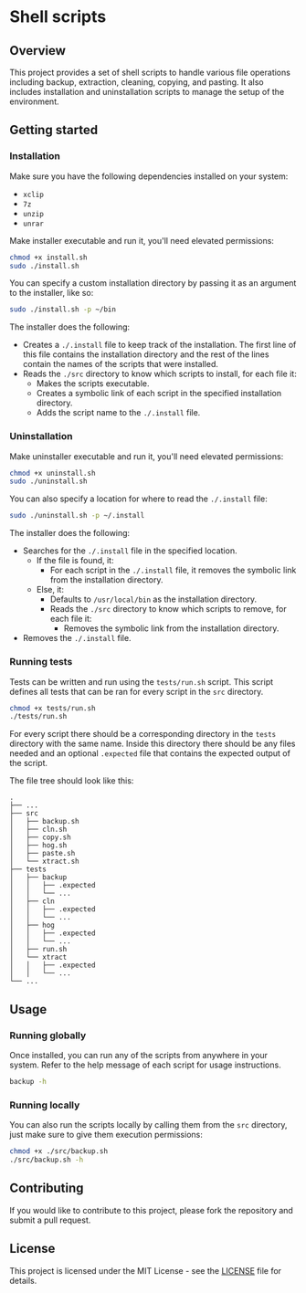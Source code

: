 # Shell scripts

## Overview
This project provides a set of shell scripts to handle various file operations including backup, extraction, cleaning, copying, and pasting. It also includes installation and uninstallation scripts to manage the setup of the environment.

## Getting started

### Installation

Make sure you have the following dependencies installed on your system:
- `xclip`
- `7z`
- `unzip`
- `unrar`

Make installer executable and run it, you'll need elevated permissions:

```sh
chmod +x install.sh
sudo ./install.sh
```

You can specify a custom installation directory by passing it as an argument to the installer, like so:

```sh
sudo ./install.sh -p ~/bin
```

The installer does the following:
- Creates a `./.install` file to keep track of the installation. The first line of this file contains the installation directory and the rest of the lines contain the names of the scripts that were installed.
- Reads the `./src` directory to know which scripts to install, for each file it:
    - Makes the scripts executable.
    - Creates a symbolic link of each script in the specified installation directory.
    - Adds the script name to the `./.install` file.

### Uninstallation

Make uninstaller executable and run it, you'll need elevated permissions:

```sh
chmod +x uninstall.sh
sudo ./uninstall.sh
```

You can also specify a location for where to read the `./.install` file:

```sh
sudo ./uninstall.sh -p ~/.install
```

The installer does the following:
- Searches for the `./.install` file in the specified location.
    - If the file is found, it:
        - For each script in the `./.install` file, it removes the symbolic link from the installation directory.
    - Else, it:
        - Defaults to `/usr/local/bin` as the installation directory.
        - Reads the `./src` directory to know which scripts to remove, for each file it:
            - Removes the symbolic link from the installation directory.
- Removes the `./.install` file.

### Running tests

Tests can be written and run using the `tests/run.sh` script. 
This script defines all tests that can be ran for every script in the `src` directory.

```sh
chmod +x tests/run.sh
./tests/run.sh
```

For every script there should be a corresponding directory in the `tests` directory with the same name. 
Inside this directory there should be any files needed and an optional `.expected` file that contains the expected output of the script.

The file tree should look like this:

```
.
├── ...
├── src
│   ├── backup.sh
│   ├── cln.sh
│   ├── copy.sh
│   ├── hog.sh
│   ├── paste.sh
│   └── xtract.sh
├── tests
│   ├── backup
│   │   ├── .expected
│   │   └── ...
│   ├── cln
│   │   ├── .expected
│   │   └── ...
│   ├── hog
│   │   ├── .expected
│   │   └── ...
│   ├── run.sh
│   └── xtract
│   │   ├── .expected
│   │   └── ...
└── ...
```

## Usage

### Running globally

Once installed, you can run any of the scripts from anywhere in your system.
Refer to the help message of each script for usage instructions.

```sh
backup -h
```

### Running locally

You can also run the scripts locally by calling them from the `src` directory, just make sure to give them execution permissions:

```sh
chmod +x ./src/backup.sh
./src/backup.sh -h
```

## Contributing

If you would like to contribute to this project, please fork the repository and submit a pull request.

## License

This project is licensed under the MIT License - see the [LICENSE](./LICENSE) file for details.
